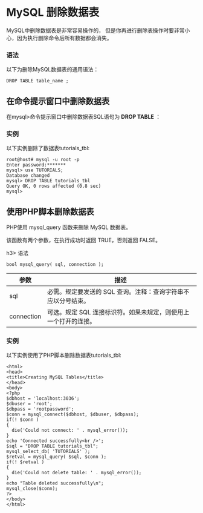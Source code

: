 
# MySQL 删除数据表

MySQL中删除数据表是非常容易操作的， 但是你再进行删除表操作时要非常小心，因为执行删除命令后所有数据都会消失。

### 语法

以下为删除MySQL数据表的通用语法：

```
DROP TABLE table_name ;

```

## 在命令提示窗口中删除数据表

在mysql&gt;命令提示窗口中删除数据表SQL语句为 **DROP TABLE** ：

### 实例

以下实例删除了数据表tutorials_tbl:

```
root@host# mysql -u root -p
Enter password:*******
mysql> use TUTORIALS;
Database changed
mysql> DROP TABLE tutorials_tbl
Query OK, 0 rows affected (0.8 sec)
mysql>

```

## 使用PHP脚本删除数据表

PHP使用 mysql_query 函数来删除 MySQL 数据表。

该函数有两个参数，在执行成功时返回 TRUE，否则返回 FALSE。

h3> 语法

```
bool mysql_query( sql, connection );

```

| 参数 | 描述 |
| --- | --- |
| sql | 必需。规定要发送的 SQL 查询。注释：查询字符串不应以分号结束。 |
| connection | 可选。规定 SQL 连接标识符。如果未规定，则使用上一个打开的连接。 |

### 实例

以下实例使用了PHP脚本删除数据表tutorials_tbl:

```
<html>
<head>
<title>Creating MySQL Tables</title>
</head>
<body>
<?php
$dbhost = 'localhost:3036';
$dbuser = 'root';
$dbpass = 'rootpassword';
$conn = mysql_connect($dbhost, $dbuser, $dbpass);
if(! $conn )
{
  die('Could not connect: ' . mysql_error());
}
echo 'Connected successfully<br />';
$sql = "DROP TABLE tutorials_tbl";
mysql_select_db( 'TUTORIALS' );
$retval = mysql_query( $sql, $conn );
if(! $retval )
{
  die('Could not delete table: ' . mysql_error());
}
echo "Table deleted successfully\n";
mysql_close($conn);
?>
</body>
</html>

```


